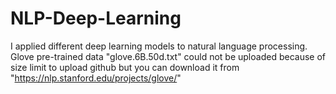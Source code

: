 # NLP-Deep-Learning
I applied different deep learning models to natural language processing. Glove pre-trained data "glove.6B.50d.txt" could not be uploaded because of size limit to upload github but you can download it from "https://nlp.stanford.edu/projects/glove/"
